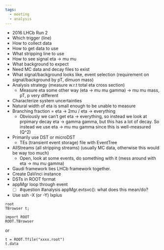 ```yaml
---
tags:
  - meeting
  - analysis
---
```

- 2016 LHCb Run 2
- Which trigger (line)
- How to collect data
- How to get data to use
- What stripping line to use
- How to see signal eta → mu mu
- What background to expect
- Need MC data and decay files to exist
- What signal/background looks like, event selection (requirement on signal/background by pT, dimuon mass)
- Analysis strategy (measure w.r.t total eta cross section)
	- Measure eta some other way (eta → mu mu gamma) → mu mu mass, pT, p very different
- Characterize system uncertainties
- Natural width of eta is small enough to be unable to measure
- Branching fraction = eta → 2mu / eta → everything
	- Obviously we can’t get eta → everything, so instead we look at prpimary decay eta → gamma gamma, but this has a lot of decay. So instead we use eta → mu mu gamma since this is well-measured (Q^2)
- Primarily use DST or microDST
	- TEs (transient event storage) file with EventTree
- AllStreams (all stripping streams) (usually MC data, otherwise this would be way too much)
	- Open, look at some events, do something with it (mess around with eta → mu mu gamma)
- Gaudi framework ties LHCb framework together.
- Create DaVinci instance
- DSTs in ROOT format
- appMgr loop through event 
	- [ ] #question #analysis appMgr.evtsvc(): what does this mean/do?
- Use ssh -X (or -Y) lxplus

```
root
TBrowser t;
```

```
import ROOT
ROOT.TBrowser
```
 or
 ```
 t = ROOT.Tfile("xxxx.root")
 t.data
```